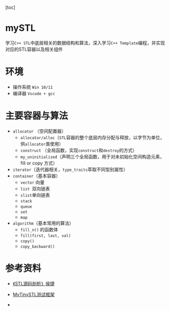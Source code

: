 [toc]

# mySTL

学习`C++ STL`中底层相关的数据结构和算法，深入学习`C++ Template`编程，并实现对应的STL容器以及相关组件

# 环境

* 操作系统 `Win 10/11` 
* 编译器 `Vscode + gcc`

# 主要容器与算法

* `allocator` （空间配置器）
  * `allocator/alloc`（`STL`容器的整个底层内存分配与释放，以字节为单位，供`allocator`类使用）
  * `construct`  （全局函数，实现`construct`和`destroy`的方式）
  * `my_uninitialized`（声明三个全局函数，用于对未初始化空间构造元素，fill or copy 方式）
* `iterator`（迭代器相关，`type_traits`萃取不同型别属性）
* `container`（基本容器）
  * `vector` 向量
  * `list `双向链表
  * `slist`单向链表
  * `stack`
  * `queue`
  * `set`
  * `map`
* `algorithm`（基本常用的算法）
  * `fill_n()` 的函数体
  * `fill(first, last, val)`
  * `copy()`
  * `copy_backward()`

# 参考资料

* [《STL源码剖析》侯捷](https://book.douban.com/subject/1110934/)
* [ MyTinySTL测试框架 ](https://github.com/Alinshans/MyTinySTL/tree/master/Test/)

* 
